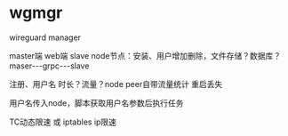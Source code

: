 # wgmgr
wireguard manager

master端 web端 
slave node节点：安装、用户增加删除，文件存储？数据库？
maser---grpc---slave

注册、用户名
时长？流量？node peer自带流量统计 重启丢失


用户名传入node，脚本获取用户名参数后执行任务


TC动态限速 或 iptables ip限速


